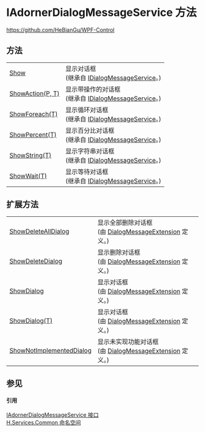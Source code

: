# IAdornerDialogMessageService 方法
https://github.com/HeBianGu/WPF-Control



## 方法
<table>
<tr>
<td><a href="501af1f5-7ec3-f784-2811-59fadc601c55">Show</a></td>
<td>显示对话框<br />(继承自 <a href="c02ebd57-786a-67bc-af92-fda45d0530e0">IDialogMessageService</a>。)</td></tr>
<tr>
<td><a href="95f23e77-1995-a9c4-d29e-5e0b8303633e">ShowAction(P, T)</a></td>
<td>显示带操作的对话框<br />(继承自 <a href="c02ebd57-786a-67bc-af92-fda45d0530e0">IDialogMessageService</a>。)</td></tr>
<tr>
<td><a href="4e4aecd5-b10a-0779-815a-ca512b6c2837">ShowForeach(T)</a></td>
<td>显示循环对话框<br />(继承自 <a href="c02ebd57-786a-67bc-af92-fda45d0530e0">IDialogMessageService</a>。)</td></tr>
<tr>
<td><a href="75996ead-4e5f-2d70-b361-5490db8e6169">ShowPercent(T)</a></td>
<td>显示百分比对话框<br />(继承自 <a href="c02ebd57-786a-67bc-af92-fda45d0530e0">IDialogMessageService</a>。)</td></tr>
<tr>
<td><a href="95766ddc-003e-a8b5-32dd-a55205f8b019">ShowString(T)</a></td>
<td>显示字符串对话框<br />(继承自 <a href="c02ebd57-786a-67bc-af92-fda45d0530e0">IDialogMessageService</a>。)</td></tr>
<tr>
<td><a href="d91d912c-8e6b-813b-3eb6-aa24e846074a">ShowWait(T)</a></td>
<td>显示等待对话框<br />(继承自 <a href="c02ebd57-786a-67bc-af92-fda45d0530e0">IDialogMessageService</a>。)</td></tr>
</table>

## 扩展方法
<table>
<tr>
<td><a href="08986a67-2522-6ab3-136b-5d1c0ff0e108">ShowDeleteAllDialog</a></td>
<td>显示全部删除对话框<br />(由 <a href="6d32bcde-182f-d900-69dd-66a819ae78dd">DialogMessageExtension</a> 定义。)</td></tr>
<tr>
<td><a href="c25d77d9-07e3-aa19-52fa-045fb2c4176c">ShowDeleteDialog</a></td>
<td>显示删除对话框<br />(由 <a href="6d32bcde-182f-d900-69dd-66a819ae78dd">DialogMessageExtension</a> 定义。)</td></tr>
<tr>
<td><a href="b1a5b31a-8c35-c5bf-44b3-4a33c450bee7">ShowDialog</a></td>
<td>显示对话框<br />(由 <a href="6d32bcde-182f-d900-69dd-66a819ae78dd">DialogMessageExtension</a> 定义。)</td></tr>
<tr>
<td><a href="5bbe5862-a3ce-6b0e-e100-d56bdbf4ed90">ShowDialog(T)</a></td>
<td>显示对话框<br />(由 <a href="6d32bcde-182f-d900-69dd-66a819ae78dd">DialogMessageExtension</a> 定义。)</td></tr>
<tr>
<td><a href="781714ae-4707-f622-48fd-3b137a752a5c">ShowNotImplementedDialog</a></td>
<td>显示未实现功能对话框<br />(由 <a href="6d32bcde-182f-d900-69dd-66a819ae78dd">DialogMessageExtension</a> 定义。)</td></tr>
</table>

## 参见


#### 引用
<a href="d8c1ed6b-fec8-4149-62b2-315dd78bb30a">IAdornerDialogMessageService 接口</a>  
<a href="b9cdd84f-6623-a51a-f53b-465103ced202">H.Services.Common 命名空间</a>  
